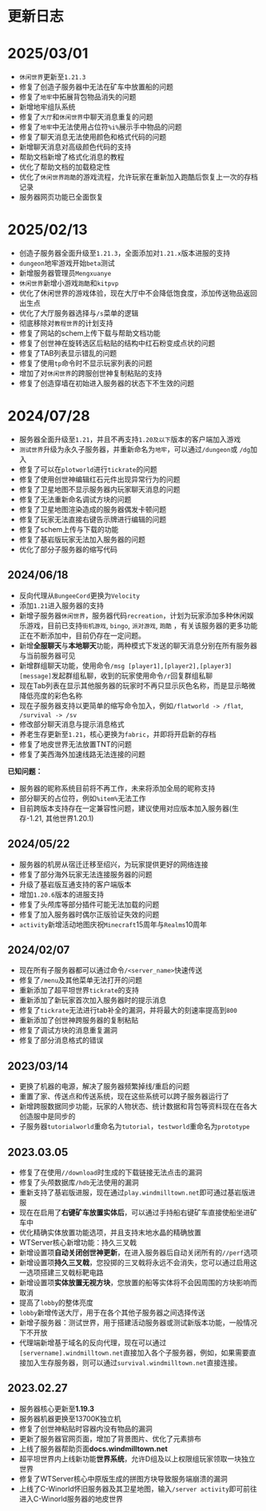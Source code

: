 # 更新日志

# 2025/03/01
- `休闲世界`更新至`1.21.3`
- 修复了创造子服务器中无法在矿车中放置船的问题
- 修复了`地牢`中拓展背包物品消失的问题
- 新增地牢组队系统
- 修复了`大厅`和`休闲世界`中聊天消息重复的问题
- 修复了`地牢`中无法使用占位符`%i%`展示手中物品的问题
- 修复了聊天消息无法使用颜色和格式代码的问题
- 新增聊天消息对高级颜色代码的支持
- 帮助文档新增了格式化消息的教程
- 优化了帮助文档的加载稳定性
- 优化了`休闲世界跑酷`的游戏流程，允许玩家在重新加入跑酷后恢复上一次的存档记录
- 服务器网页功能已全面恢复

# 2025/02/13
- 创造子服务器全面升级至`1.21.3`，全面添加对`1.21.x`版本进服的支持
- `dungeon`地牢游戏开始`beta`测试
- 新增服务器管理员`Mengxuanye`
- `休闲世界`新增小游戏`跑酷`和`kitpvp`
- 优化了休闲世界的游戏体验，现在大厅中不会降低饱食度，添加传送物品返回出生点
- 优化了大厅服务器选择与`/s`菜单的逻辑
- 彻底移除对`教程世界`的计划支持
- 修复了网站的schem上传下载与帮助文档功能
- 修复了创世神在旋转选区后粘贴的结构中红石粉变成点状的问题
- 修复了TAB列表显示错乱的问题
- 修复了使用`tp`命令时不显示玩家列表的问题
- 增加了对`休闲世界`的跨服创世神复制粘贴的支持
- 修复了创造穿墙在初始进入服务器的状态下不生效的问题

# 2024/07/28
- 服务器全面升级至`1.21`，并且不再支持`1.20及以下`版本的客户端加入游戏
- `测试世界`升级为永久子服务器，并重新命名为`地牢`，可以通过`/dungeon`或 `/dg`加入
- 修复了可以在`plotworld`进行`tickrate`的问题
- 修复了使用创世神编辑红石元件出现异常行为的问题
- 修复了卫星地图不显示服务器内玩家聊天消息的问题
- 修复了无法重新命名调试方块的问题
- 修复了卫星地图渲染造成的服务器偶发卡顿问题
- 修复了玩家无法直接右键告示牌进行编辑的问题
- 修复了schem上传与下载的功能
- 修复了基岩版玩家无法加入服务器的问题
- 优化了部分子服务器的缩写代码


## 2024/06/18
- 反向代理从`BungeeCord`更换为`Velocity`
- 添加`1.21`进入服务器的支持
- 新增子服务器`休闲世界`，服务器代码`recreation`，计划为玩家添加多种休闲娱乐游戏，目前已支持`街机游戏`, `bingo`, `派对游戏`, `跑酷` ，有关该服务器的更多功能正在不断添加中，目前仍存在一定问题。
- 新增**全服聊天**与**本地聊天**功能，两种模式下发送的聊天消息分别在所有服务器与当前服务器可见
- 新增群组聊天功能，使用命令`/msg [player1],[player2],[player3] [message]`发起群组私聊，收到的玩家使用命令`/r`回复群组私聊
- 现在Tab列表在显示其他服务器的玩家时不再只显示灰色名称，而是显示略微降低亮度的彩色名称
- 现在子服务器支持以更简单的缩写命令加入，例如`/flatworld -> /flat`, `/survival -> /sv`
- 修改部分聊天消息与提示消息格式
- 养老生存更新至`1.21`，核心更换为`fabric`，并即将开启新的存档
- 修复了地皮世界无法放置TNT的问题
- 修复了美西海外加速线路无法连接的问题

**已知问题：**
- 服务器的昵称系统目前将不再工作，未来将添加全局的昵称支持
- 部分聊天的占位符，例如`%item%`无法工作
- 目前跨版本支持存在一定兼容性问题，建议使用对应版本加入服务器(生存-1.21, 其他世界1.20.1)

## 2024/05/22
* 服务器的机房从宿迁迁移至绍兴，为玩家提供更好的网络连接
* 修复了部分海外玩家无法连接服务器的问题
* 升级了基岩版互通支持的客户端版本
* 增加`1.20.6`版本的进服支持
* 修复了头颅库等部分插件可能无法加载的问题
* 修复了加入服务器时偶尔正版验证失效的问题
* `activity`新增活动地图庆祝`Minecraft`15周年与`Realms`10周年

## 2024/02/07
* 现在所有子服务器都可以通过命令``/<server_name>``快速传送
* 修复了``/menu``及其他菜单无法打开的问题
* 重新添加了超平坦世界``tickrate``的支持
* 重新添加了新玩家首次加入服务器时的提示消息
* 修复了``tickrate``无法进行tab补全的漏洞，并将最大的刻速率提高到``800``
* 重新添加了创世神跨服务器的复制粘贴
* 修复了调试方块的消息重复漏洞
* 修复了部分消息格式的错误

## 2023/03/14
* 更换了机器的电源，解决了服务器频繁掉线/重启的问题
* 重置了家、传送点和传送系统，现在这些系统可以跨子服务器运行了
* 新增跨服数据同步功能，玩家的人物状态、统计数据和背包等资料现在在各大创造服中是同步的
* 子服务器`tutorialworld`重命名为`tutorial`，`testworld`重命名为`prototype`

## 2023.03.05
* 修复了在使用`//download`时生成的下载链接无法点击的漏洞
* 修复了头颅数据库`/hdb`无法使用的漏洞
* 重新支持了基岩版进服，现在通过`play.windmilltown.net`即可通过基岩版进服
* 现在在启用了**右键矿车放置实体后**，可以通过手持船右键矿车直接使船坐进矿车中
* 优化精确实体放置功能选项，并且支持末地水晶的精确放置
* WTServer核心新增功能：持久三叉戟
* 新增设置项**自动关闭创世神更新**，在进入服务器后自动关闭所有的`//perf`选项
* 新增设置项**持久三叉戟**，您投掷的三叉戟将永远不会消失，您可以通过启用这一选项搭建三叉戟标靶电路
* 新增设置项**实体放置无视方块**，您放置的船等实体将不会因周围的方块影响而取消
* 提高了`lobby`的整体亮度
* `lobby`新增传送大厅，用于在各个其他子服务器之间选择传送
* 新增子服务器：测试世界，用于搭建活动服务器或测试新版本功能，一般情况下不开放
* 代理端新增基于域名的反向代理，现在可以通过`[servername].windmilltown.net`直接加入各个子服务器，例如，如果需要直接加入生存服务器，则可以通过`survival.windmilltown.net`直接连接。

## 2023.02.27
* 服务器核心更新至**1.19.3**
* 服务器机器更换至13700K独立机
* 修复了创世神粘贴时容器内没有物品的漏洞
* 更新了服务器官网页面，增加了背景图片、优化了元素排布
* 上线了服务器帮助页面**docs.windmilltown.net**
* 超平坦世界内上线新功能**世界系统**，允许D组及以上权限组玩家领取一块独立世界
* 修复了WTServer核心中原版生成的拼图方块导致服务端崩溃的漏洞
* 上线了C-Winorld怀旧服务器及其卫星地图，输入`/server activity`即可前往进入C-Winorld服务器的地皮世界